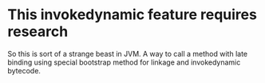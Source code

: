 # This invokedynamic feature requires research

So this is sort of a strange beast in JVM. A way to call a method with late binding using special bootstrap method for linkage and invokedynamic bytecode.